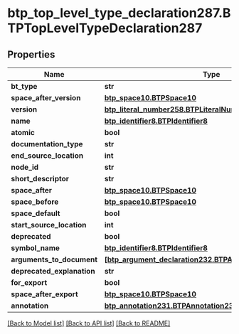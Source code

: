 # btp_top_level_type_declaration287.BTPTopLevelTypeDeclaration287

## Properties
Name | Type | Description | Notes
------------ | ------------- | ------------- | -------------
**bt_type** | **str** |  | [optional] 
**space_after_version** | [**btp_space10.BTPSpace10**](BTPSpace10.md) |  | [optional] 
**version** | [**btp_literal_number258.BTPLiteralNumber258**](BTPLiteralNumber258.md) |  | [optional] 
**name** | [**btp_identifier8.BTPIdentifier8**](BTPIdentifier8.md) |  | [optional] 
**atomic** | **bool** |  | [optional] 
**documentation_type** | **str** |  | [optional] 
**end_source_location** | **int** |  | [optional] 
**node_id** | **str** |  | [optional] 
**short_descriptor** | **str** |  | [optional] 
**space_after** | [**btp_space10.BTPSpace10**](BTPSpace10.md) |  | [optional] 
**space_before** | [**btp_space10.BTPSpace10**](BTPSpace10.md) |  | [optional] 
**space_default** | **bool** |  | [optional] 
**start_source_location** | **int** |  | [optional] 
**deprecated** | **bool** |  | [optional] 
**symbol_name** | [**btp_identifier8.BTPIdentifier8**](BTPIdentifier8.md) |  | [optional] 
**arguments_to_document** | [**[btp_argument_declaration232.BTPArgumentDeclaration232]**](BTPArgumentDeclaration232.md) |  | [optional] 
**deprecated_explanation** | **str** |  | [optional] 
**for_export** | **bool** |  | [optional] 
**space_after_export** | [**btp_space10.BTPSpace10**](BTPSpace10.md) |  | [optional] 
**annotation** | [**btp_annotation231.BTPAnnotation231**](BTPAnnotation231.md) |  | [optional] 

[[Back to Model list]](../README.md#documentation-for-models) [[Back to API list]](../README.md#documentation-for-api-endpoints) [[Back to README]](../README.md)


